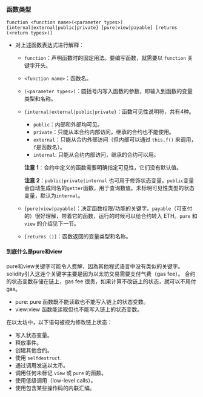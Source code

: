 ### 函数类型

```
function <function name>(<parameter types>) {internal|external|public|private} [pure|view|payable] [returns (<return types>)]
```

- 对上述函数表达式进行解释：

  - `function`：声明函数时的固定用法。要编写函数，就需要以 `function` 关键字开头。

  - `<function name>`：函数名。

  - `(<parameter types>)`：圆括号内写入函数的参数，即输入到函数的变量类型和名称。

  - `{internal|external|public|private}`：函数可见性说明符，共有4种。

    - `public`：内部和外部均可见。
    - `private`：只能从本合约内部访问，继承的合约也不能使用。
    - `external`：只能从合约外部访问（但内部可以通过 `this.f()` 来调用，`f`是函数名）。
    - `internal`: 只能从合约内部访问，继承的合约可以用。

    **注意 1**：合约中定义的函数需要明确指定可见性，它们没有默认值。

    **注意 2**：`public|private|internal` 也可用于修饰状态变量。`public`变量会自动生成同名的`getter`函数，用于查询数值。未标明可见性类型的状态变量，默认为`internal`。

  - `[pure|view|payable]`：决定函数权限/功能的关键字。`payable`（可支付的）很好理解，带着它的函数，运行的时候可以给合约转入 ETH。`pure` 和 `view` 的介绍见下一节。

  - `[returns ()]`：函数返回的变量类型和名称。

#### 到底什么是pure和view

pure和view关键字可能令人费解，因為其他程式语言中没有类似的关键字。 solidity引入这连个关键字主要是因为以太坊交易需要支付气费（gas fee）。 合约的状态变数存储在链上，gas fee 很贵，如果计算不改链上的状态，就可以不用付gas。

- pure: pure 函数既不能读取也不能写入链上的状态变数。
- view:view 函数能读取但也不能写入链上的状态变数。

在以太坊中，以下语句被视为修改链上状态：

- 写入状态变量。
- 释放事件。
- 创建其他合约。
- 使用 `selfdestruct`.
- 通过调用发送以太币。
- 调用任何未标记 `view` 或 `pure` 的函数。
- 使用低级调用（low-level calls）。
- 使用包含某些操作码的内联汇编。